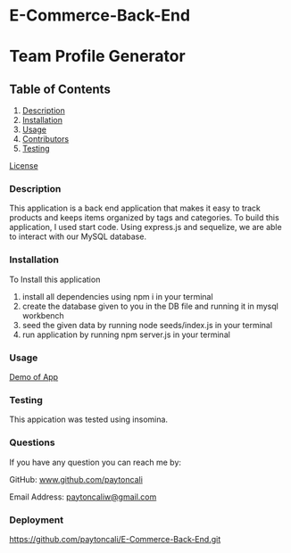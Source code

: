 # E-Commerce-Back-End

# Team Profile Generator

## Table of Contents
  
1. [Description](#description)
2. [Installation](#installation)
3. [Usage](#usage)
4. [Contributors](#contributors)
5. [Testing](#testing)


[License](#license)


### Description
This application is a back end application that makes it easy to track products and keeps items organized by tags and categories. To build this application, I used start code. Using express.js and sequelize, we are able to interact with our MySQL database. 
  
### Installation
To Install this application
1) install all dependencies using npm i in your terminal
2) create the database given to you in the DB file and running it in mysql workbench
3) seed the given data by running node seeds/index.js in your terminal
4) run application by running npm server.js in your terminal

### Usage

[Demo of App](https://drive.google.com/file/d/18cMF45wOE5ydvrk7jFgLZP75Q5EAbWTJ/view)
  
### Testing
This appication was tested using insomina.
  
### Questions

If you have any question you can reach me by: 

GitHub: www.github.com/paytoncali

Email Address: paytoncaliw@gmail.com

### Deployment
https://github.com/paytoncali/E-Commerce-Back-End.git


 